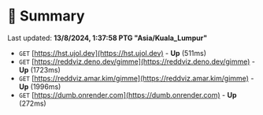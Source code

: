 # 📖 Summary
Last updated: **13/8/2024, 1:37:58 PTG "Asia/Kuala_Lumpur"**

- `GET` [https://hst.ujol.dev](https://hst.ujol.dev) - **Up** (511ms)
- `GET` [https://reddviz.deno.dev/gimme](https://reddviz.deno.dev/gimme) - **Up** (1723ms)
- `GET` [https://reddviz.amar.kim/gimme](https://reddviz.amar.kim/gimme) - **Up** (1996ms)
- `GET` [https://dumb.onrender.com](https://dumb.onrender.com) - **Up** (272ms)
